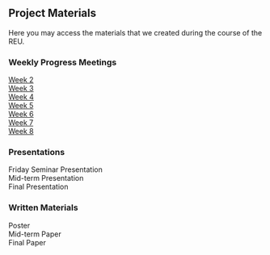 ## Project Materials

Here you may access the materials that we created during the course of the REU.

### Weekly Progress Meetings

[Week 2](/progress-meetings/Week2.md)\
[Week 3](/progress-meetings/Week3.md)\
[Week 4](/progress-meetings/Week4.md)\
[Week 5](/progress-meetings/Week5.md)\
[Week 6](/progress-meetings/Week6.md)\
[Week 7](/progress-meetings/Week7.md)\
[Week 8](/progress-meetings/Week8.md)

### Presentations
Friday Seminar Presentation\
Mid-term Presentation\
Final Presentation

### Written Materials
Poster\
Mid-term Paper\
Final Paper
